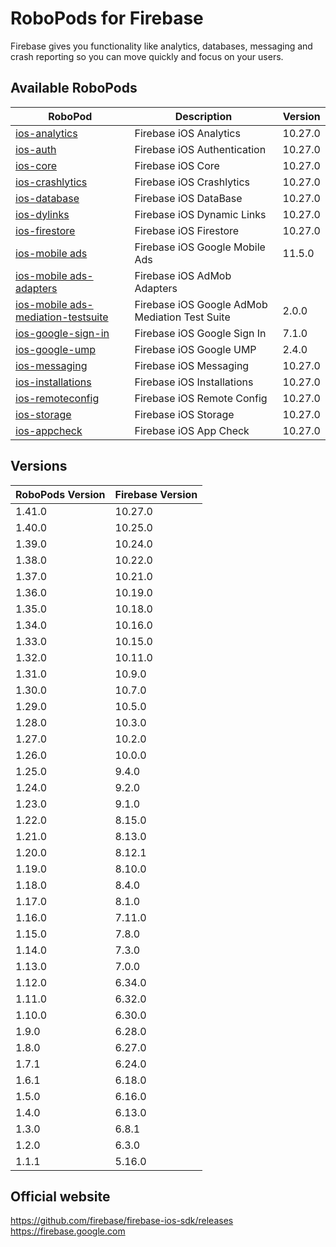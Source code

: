 # RoboPods for Firebase

Firebase gives you functionality like analytics, databases, messaging and crash reporting so you can move quickly and focus on your users.

## Available RoboPods

| RoboPod                                                                          | Description                                    | Version |
|----------------------------------------------------------------------------------|------------------------------------------------|---------|
| [ios-analytics](ios-analytics/)                                                  | Firebase iOS Analytics                         | 10.27.0 |
| [ios-auth](ios-auth/)                                                            | Firebase iOS Authentication                    | 10.27.0 |
| [ios-core](ios-core/)                                                            | Firebase iOS Core                              | 10.27.0 |
| [ios-crashlytics](ios-crashlytics/)                                              | Firebase iOS Crashlytics                       | 10.27.0 |
| [ios-database](ios-database/)                                                    | Firebase iOS DataBase                          | 10.27.0 |
| [ios-dylinks](ios-dylinks/)                                                      | Firebase iOS Dynamic Links                     | 10.27.0 |
| [ios-firestore](ios-firestore/)                                                  | Firebase iOS Firestore                         | 10.27.0 |
| [ios-mobile ads](ios-google-mobile-ads/)                                         | Firebase iOS Google Mobile Ads                 | 11.5.0  |
| [ios-mobile ads-adapters](ios-google-mobile-ads-adapters/)                       | Firebase iOS AdMob Adapters                    |         |
| [ios-mobile ads-mediation-testsuite](ios-google-mobile-ads-mediation-testsuite/) | Firebase iOS Google AdMob Mediation Test Suite | 2.0.0   |
| [ios-google-sign-in](ios-google-sign-in/)                                        | Firebase iOS Google Sign In                    | 7.1.0   |
| [ios-google-ump](ios-google-ump/)                                                | Firebase iOS Google UMP                        | 2.4.0   |
| [ios-messaging](ios-messaging/)                                                  | Firebase iOS Messaging                         | 10.27.0 |
| [ios-installations](ios-installations/)                                          | Firebase iOS Installations                     | 10.27.0 |
| [ios-remoteconfig](ios-remoteconfig/)                                            | Firebase iOS Remote Config                     | 10.27.0 |
| [ios-storage](ios-storage/)                                                      | Firebase iOS Storage                           | 10.27.0 |
| [ios-appcheck](ios-appcheck/)                                                    | Firebase iOS App Check                         | 10.27.0 |

## Versions

| RoboPods Version | Firebase Version |
|------------------|------------------|
| 1.41.0           | 10.27.0          |
| 1.40.0           | 10.25.0          |
| 1.39.0           | 10.24.0          |
| 1.38.0           | 10.22.0          |
| 1.37.0           | 10.21.0          |
| 1.36.0           | 10.19.0          |
| 1.35.0           | 10.18.0          |
| 1.34.0           | 10.16.0          |
| 1.33.0           | 10.15.0          |
| 1.32.0           | 10.11.0          |
| 1.31.0           | 10.9.0           |
| 1.30.0           | 10.7.0           |
| 1.29.0           | 10.5.0           |
| 1.28.0           | 10.3.0           |
| 1.27.0           | 10.2.0           |
| 1.26.0           | 10.0.0           |
| 1.25.0           | 9.4.0            |
| 1.24.0           | 9.2.0            |
| 1.23.0           | 9.1.0            |
| 1.22.0           | 8.15.0           |
| 1.21.0           | 8.13.0           |
| 1.20.0           | 8.12.1           |
| 1.19.0           | 8.10.0           |
| 1.18.0           | 8.4.0            |
| 1.17.0           | 8.1.0            |
| 1.16.0           | 7.11.0           |
| 1.15.0           | 7.8.0            |
| 1.14.0           | 7.3.0            |
| 1.13.0           | 7.0.0            |
| 1.12.0           | 6.34.0           |
| 1.11.0           | 6.32.0           |
| 1.10.0           | 6.30.0           |
| 1.9.0            | 6.28.0           |
| 1.8.0            | 6.27.0           |
| 1.7.1            | 6.24.0           |
| 1.6.1            | 6.18.0           |
| 1.5.0            | 6.16.0           |
| 1.4.0            | 6.13.0           |
| 1.3.0            | 6.8.1            |
| 1.2.0            | 6.3.0            |
| 1.1.1            | 5.16.0           |

## Official website

https://github.com/firebase/firebase-ios-sdk/releases
https://firebase.google.com